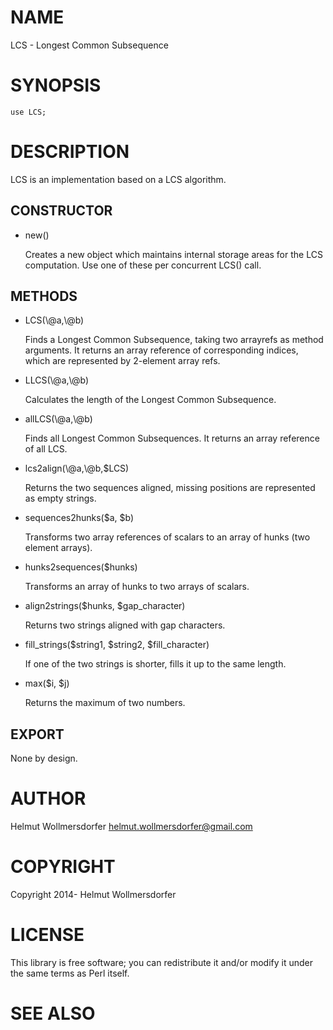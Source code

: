 # NAME

LCS - Longest Common Subsequence

# SYNOPSIS

    use LCS;

# DESCRIPTION

LCS is an implementation based on a LCS algorithm.

## CONSTRUCTOR

- new()

    Creates a new object which maintains internal storage areas
    for the LCS computation.  Use one of these per concurrent
    LCS() call.

## METHODS

- LCS(\\@a,\\@b)

    Finds a Longest Common Subsequence, taking two arrayrefs as method
    arguments. It returns an array reference of corresponding
    indices, which are represented by 2-element array refs.

- LLCS(\\@a,\\@b)

    Calculates the length of the Longest Common Subsequence.

- allLCS(\\@a,\\@b)

    Finds all Longest Common Subsequences. It returns an array reference of all
    LCS.

- lcs2align(\\@a,\\@b,$LCS)

    Returns the two sequences aligned, missing positions are represented as empty strings.

- sequences2hunks($a, $b)

    Transforms two array references of scalars to an array of hunks (two element arrays).

- hunks2sequences($hunks)

    Transforms an array of hunks to two arrays of scalars.

- align2strings($hunks, $gap\_character)

    Returns two strings aligned with gap characters.

- fill\_strings($string1, $string2, $fill\_character)

    If one of the two strings is shorter, fills it up to the same length.

- max($i, $j)

    Returns the maximum of two numbers.

## EXPORT

None by design.

# AUTHOR

Helmut Wollmersdorfer <helmut.wollmersdorfer@gmail.com>

# COPYRIGHT

Copyright 2014- Helmut Wollmersdorfer

# LICENSE

This library is free software; you can redistribute it and/or modify
it under the same terms as Perl itself.

# SEE ALSO

